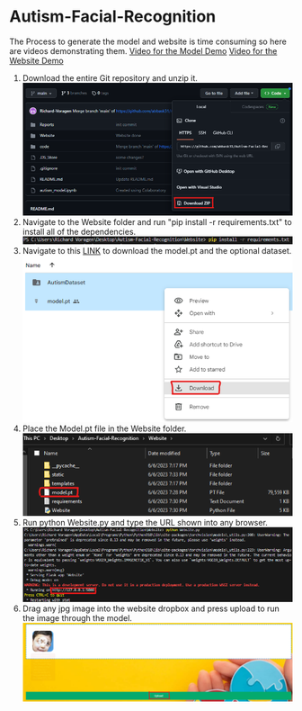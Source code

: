 # Autism-Facial-Recognition
The Process to generate the model and website is time consuming so here are videos demonstrating them.
[Video for the Model Demo]()
[Video for the Website Demo](https://youtu.be/8JzHdWFlOtc)

1. Download the entire Git repository and unzip it.
![Download Zip](Reference_Images/Download.png)
2. Navigate to the Website folder and run "pip install -r requirements.txt" to install all of the dependencies.
![Dependencies](Reference_Images/Requirements.png)
3. Navigate to this [LINK](https://drive.google.com/drive/folders/1GUrhdvB0zFPIa0KqY1RM-vqybp0JzIlv?usp=sharing) to download the model.pt and the optional dataset.
![Download Model](Reference_Images/Model.png)
4. Place the Model.pt file in the Website folder.
![Download Model](Reference_Images/File.png)
5. Run python Website.py and type the URL shown into any browser.
![Download Model](Reference_Images/URL.png)
6. Drag any jpg image into the website dropbox and press upload to run the image through the model.
![Download Model](Reference_Images/Upload.png)